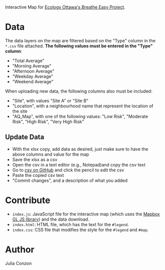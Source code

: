 Interactive Map for [Ecology Ottawa's Breathe Easy Project](https://ecologyottawa.ca/campaigns/active-city/breatheeasy/).

# Data
The data layers on the map are filtered based on the "Type" column in the `*.csv` file attached. **The following values must be entered in the "Type" column**:
- "Total Average"
- "Morning Average"
- "Afternoon Average"
- "Weekday Average"
- "Weekend Average"

When uploading new data, the following columns also must be included:
- "Site", with values "Site A" or "Site B"
- "Location", with a neighbourhood name that represent the location of the site
- "AQ_Map", with one of the following values: "Low Risk", "Moderate Risk", "High Risk", "Very High Risk"

## Update Data
- With the xlsx copy, add data as desired, just make sure to have the above columns and value for the map
- Save the xlsx as a csv
- Open the csv in a text editor (e.g., Notepad)and copy the csv text
- Go to [csv on GitHub](https://github.com/Noznoc/breathe-easy/blob/master/data_DUMMY.csv) and click the pencil to edit the csv
- Paste the copied csv text
- "Commit changes", and a description of what you added

# Contribute
- `index.js`: JavaScript file for the interactive map (which uses the [Mapbox GL JS library](https://docs.mapbox.com/mapbox-gl-js/api/)) and the data download.
- `index.html`: HTML file, which has the text for the `#legend`.
- `index.css`: CSS file that modifies the style for the `#legend` and `#map`.

# Author
Julia Conzon
